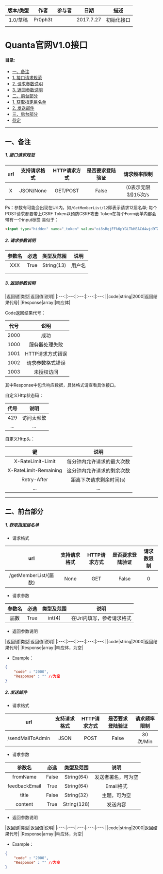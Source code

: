 |版本/类型|作者|参与者|日期|描述|
|:---:|:---:|:---:|:---:|:---:|
|1.0/草稿|Pr0ph3t||2017.7.27|初始化接口|
||||

# Quanta官网V1.0接口

#### 目录:
- [一、备注](#一备注)
 - [1. 接口请求规范](#1-接口请求规范)
 - [2. 请求参数说明](#2-请求参数说明)
 - [3. 返回参数说明](#3-返回参数说明)
- [二、前台部分](#二前台部分)
 - [1. 获取指定届名单](#1-获取指定届名单)
 - [2. 发送邮件](#2-发送邮件)
- [三、后台部分](#三后台部分)
 - [待定](#待定)

-------

## 一、备注 ##

##### 1. 接口请求规范 #####

|url|支持请求格式|HTTP请求方式|是否要求登陆验证|请求频率限制|
|:---:|:---:|:---:|:---:|:---:|
|X|JSON/None|GET/POST|False|(0表示无限制)15次/s|

Ps：参数有可能会出现在Url内，如``/GetMemberList/12``即表示请求12届名单;
每个POST请求都要带上CSRF Token以预防CSRF攻击
Token在每个Form表单内都会带有一个input标签
类似于：
```HTML
<input type="hidden" name="_token" value="oi8sRqjFFk6pYGLTkHEACd4wjd9TX6IFOn3jqQBI">
```

##### 2. 请求参数说明 #####

|参数名|必选|类型及范围|说明|
|:---:|:---:|:---:|:---:|
|XXX|True|String(13)|用户名|
|||||
|||||


##### 3. 返回参数说明 #####

|返回键|类型|返回值|说明|
|:---:|:---:|:---:|:---:|:---:|
|code|string|2000|返回结果代号|
|Response|array||响应体|

Code返回结果代号：

|代号|说明|
|:---:|:---:|
|2000|成功|
|1000|服务器处理失败|
|1001|HTTP请求方式错误|
|1002|请求参数格式错误|
|1003|未授权访问|

其中Response中包含响应数据，具体格式请查看具体接口。


自定义Http状态码：

|代号|说明|
|:---:|:---:|
|429|访问太频繁|
|...|...|


自定义Http头：

|键|说明|
|:---:|:---:|
|X-RateLimit-Limit|每分钟内允许请求的最大次数|
|X-RateLimit-Remaining|这分钟内允许请求的剩余次数|
|Retry-After|距离下次请求剩余时间(s)|
|...|...|


------


## 二、前台部分 ##
##### 1. 获取指定届名单 #####

- 请求格式

|url|支持请求格式|HTTP请求方式|是否要求登陆验证|请求数限制|
|:---:|:---:|:---:|:---:|:---:|
|/getMemberList/{届数}|None|GET|False|0|

- 请求参数

|参数名|必选|类型及范围|说明|
|:---:|:---:|:---:|:---:|
|届数|True|int(4)|在Url内填写，参考请求格式|

- 返回参数说明

|返回键|类型|返回值|说明|
|:---:|:---:|:---:|:---:|:---:|
|code|string|2000|返回结果代号|
|Response|array||响应体，为空|

 - Example：
```JSON
{
    "code" : "2000",
    "Response" : "" //为空
}
```

##### 2. 发送邮件 #####

- 请求格式

|url|支持请求格式|HTTP请求方式|是否要求登陆验证|请求频率限制|
|:---:|:---:|:---:|:---:|:---:|
|/sendMailToAdmin|JSON|POST|False|30次/Min|

- 请求参数

|参数名|必选|类型及范围|说明|
|:---:|:---:|:---:|:---:|
|fromName|False|String(64)|发送者署名，可为空|
|feedbackEmail|True|String(64)|Email格式|
|title|False|String(32)|主题，可为空|
|content|True|String(128)|发送内容|

- 返回参数说明

|返回键|类型|返回值|说明|
|:---:|:---:|:---:|:---:|:---:|
|code|string|2000|返回结果代号|
|Response|array||响应体，为空|

 - Example：
```JSON
{
    "code" : "2000",
    "Response" : "" //为空
}
```